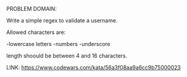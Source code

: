 PROBLEM DOMAIN:

Write a simple regex to validate a username.

Allowed characters are:

-lowercase letters -numbers -underscore

length shoould be between 4 and 16 characters.

LINK:
https://www.codewars.com/kata/56a3f08aa9a6cc9b75000023
